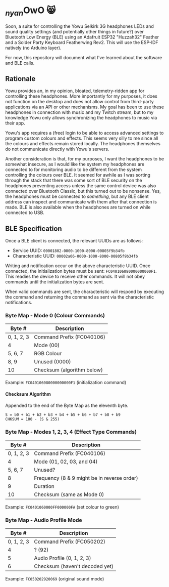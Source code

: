 # <sub>*nyan*</sub>OwO 😸

Soon, a suite for controlling the Yowu Selkirk 3G headphones LEDs and sound quality settings (and potentially other things in future?) over Bluetooth Low Energy (BLE) using an Adafruit ESP32 "Huzzah32" Feather and a Solder Party Keyboard Featherwing Rev2. This will use the ESP-IDF natively (no Arduino layer).

For now, this repository will document what I've learned about the software and BLE calls.

## Rationale

Yowu provides an, in my opinion, bloated, telemetry-ridden app for controlling these headphones. More importantly for my purposes, it does not function on the desktop and does not allow control from third-party applications via an API or other mechanisms. My goal has been to use these headphones in connection with music and my Twitch stream, but to my knowledge Yowu only allows synchronizing the headphones to music via their app.

Yowu's app requires a (free) login to be able to access advanced settings to program custom colours and effects. This seems very silly to me since all the colours and effects remain stored locally. The headphones themselves do not communicate directly with Yowu's servers.

Another consideration is that, for my purposes, I want the headphones to be somewhat insecure, as I would like the system my headphones are connected to for monitoring audio to be different from the system controlling the colours over BLE. It seemed for awhile as I was sorting through the stack that there was some sort of BLE security on the headphones preventing access unless the same control device was also connected over Bluetooth Classic, but this turned out to be nonsense. Yes, the headphones must be connected to _something_, but any BLE client address can inspect and communicate with them after that connection is made. BLE is also available when the headphones are turned on while connected to USB.

## BLE Specification

Once a BLE client is connected, the relevant UUIDs are as follows:

* Service UUID: ```00001802-0000-1000-8000-00805f9b34fb```
* Characteristic UUID: ```00002a06-0000-1000-8000-00805f9b34fb```

Writing and notification occur on the above characteristic UUID. Once connected, the initialization bytes must be sent: ```FC040106080000000000F1```. This readies the device to receive other commands. It will not obey commands until the initialization bytes are sent.

When valid commands are sent, the characteristic will respond by executing the command and returning the command as sent via the characteristic notifications.

### Byte Map - Mode 0 (Colour Commands)

| Byte #     | Description                   |
|------------|-------------------------------|
| 0, 1, 2, 3 | Command Prefix (FC040106)     |
| 4          | Mode (00)                     |
| 5, 6, 7    | RGB Colour                    |
| 8, 9       | Unused (0000)                 |
| 10         | Checksum (algorithm below)    |

Example: ```FC040106080000000000F1``` (initialization command)

#### Checksum Algorithm

Appended to the end of the Byte Map as the eleventh byte.

```
S = b0 + b1 + b2 + b3 + b4 + b5 + b6 + b7 + b8 + b9
CHKSUM = 100 - (S & 255)
```

### Byte Map - Modes 1, 2, 3, 4 (Effect Type Commands)

| Byte #     | Description                   |
|------------|-------------------------------|
| 0, 1, 2, 3 | Command Prefix (FC040106)     |
| 4          | Mode (01, 02, 03, and 04)     |
| 5, 6, 7    | Unused?                       |
| 8          | Frequency  (8 & 9 might be in reverse order) |
| 9          | Duration                      |
| 10         | Checksum (same as Mode 0)     |

Example: ```FC0401060000FF000000FA``` (set colour to green)

### Byte Map - Audio Profile Mode

| Byte #     | Description                    |
|------------|--------------------------------|
| 0, 1, 2, 3 | Command Prefix (FC050202)      |
| 4          | ? (92)                         |
| 5          | Audio Profile (0, 1, 2, 3)     |
| 6          | Checksum (haven't decoded yet) |

Example: ```FC050202920069``` (original sound mode)
